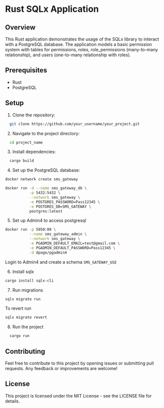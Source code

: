 
# Rust SQLx Application

## Overview

This Rust application demonstrates the usage of the SQLx library to interact with a PostgreSQL database. The application models a basic permission system with tables for permissions, roles, role_permissions (many-to-many relationship), and users (one-to-many relationship with roles).

## Prerequisites

- Rust
- PostgreSQL

## Setup

1. Clone the repository:

```bash
  git clone https://github.com/your_username/your_project.git
```
2. Navigate to the project directory:

```bash
  cd project_name
```

3. Install dependencies:

```bash
  cargo build
```

4. Set up the PostgreSQL database:

```bash
docker network create sms_gateway
```

```bash
docker run -d --name sms_gateway_db \
           -p 5432:5432 \
           --network sms_gateway \
           -e POSTGRES_PASSWORD=Pass12345 \
           -e POSTGRES_DB=SMS_GATEWAY \
           postgres:latest
```
5. Set up Admin4 to access postgresql

```bash
docker run -p 5050:80 \
           --name sms_gateway_admin \
           --network sms_gateway \
           -e PGADMIN_DEFAULT_EMAIL=test@gmail.com \
           -e PGADMIN_DEFAULT_PASSWORD=Pass12345 \
           -d dpage/pgadmin4
```
Login to Admin4 and create a schema `SMS_GATEWAY_USE`

6. Install sqlx

```bash
cargo install sqlx-cli
```

7. Run migrations

```bash
sqlx migrate run
```

To revert run

```bash
sqlx migrate revert
```
8. Run the project

```bash
  cargo run
```

## Contributing

Feel free to contribute to this project by opening issues or submitting pull requests. Any feedback or improvements are welcome!

## License

This project is licensed under the MIT License - see the LICENSE file for details.